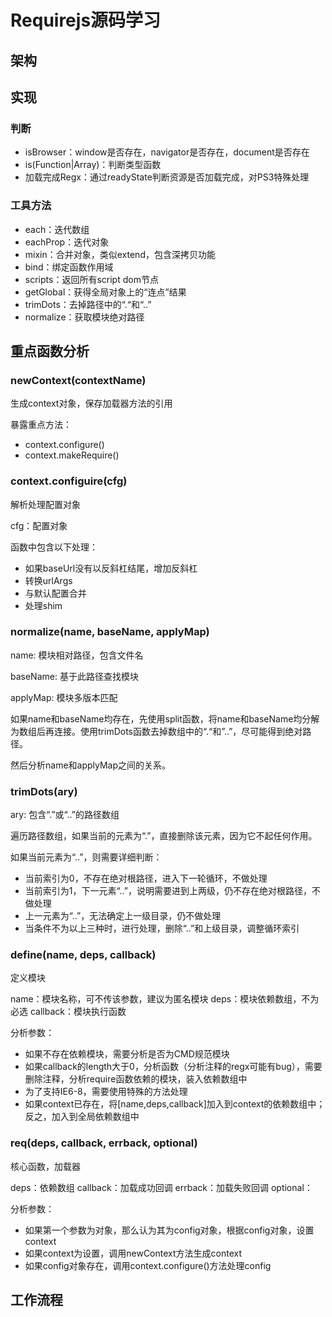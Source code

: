 # Requirejs源码学习

## 架构

## 实现

### 判断

- isBrowser：window是否存在，navigator是否存在，document是否存在
- is(Function|Array)：判断类型函数
- 加载完成Regx：通过readyState判断资源是否加载完成，对PS3特殊处理

### 工具方法

- each：迭代数组
- eachProp：迭代对象
- mixin：合并对象，类似extend，包含深拷贝功能
- bind：绑定函数作用域
- scripts：返回所有script dom节点
- getGlobal：获得全局对象上的“连点”结果
- trimDots：去掉路径中的“.“和“..”
- normalize：获取模块绝对路径

## 重点函数分析

### newContext(contextName)

生成context对象，保存加载器方法的引用

暴露重点方法：

- context.configure()
- context.makeRequire()

### context.configuire(cfg)

解析处理配置对象

cfg：配置对象

函数中包含以下处理：

- 如果baseUrl没有以反斜杠结尾，增加反斜杠
- 转换urlArgs
- 与默认配置合并
- 处理shim



### normalize(name, baseName, applyMap)

name: 模块相对路径，包含文件名

baseName: 基于此路径查找模块

applyMap: 模块多版本匹配

如果name和baseName均存在，先使用split函数，将name和baseName均分解为数组后再连接。使用trimDots函数去掉数组中的“.“和”..”，尽可能得到绝对路径。

然后分析name和applyMap之间的关系。

### trimDots(ary)

ary: 包含“.”或“..”的路径数组

遍历路径数组，如果当前的元素为“.”，直接删除该元素，因为它不起任何作用。

如果当前元素为“..”，则需要详细判断：
	
- 当前索引为0，不存在绝对根路径，进入下一轮循环，不做处理
- 当前索引为1，下一元素“..”，说明需要进到上两级，仍不存在绝对根路径，不做处理
- 上一元素为“..”，无法确定上一级目录，仍不做处理
- 当条件不为以上三种时，进行处理，删除“..”和上级目录，调整循环索引

### define(name, deps, callback)

定义模块

name：模块名称，可不传该参数，建议为匿名模块
deps：模块依赖数组，不为必选
callback：模块执行函数

分析参数：
	
- 如果不存在依赖模块，需要分析是否为CMD规范模块
- 如果callback的length大于0，分析函数（分析注释的regx可能有bug），需要删除注释，分析require函数依赖的模块，装入依赖数组中
- 为了支持IE6-8，需要使用特殊的方法处理
- 如果context已存在，将[name,deps,callback]加入到context的依赖数组中；反之，加入到全局依赖数组中


### req(deps, callback, errback, optional)

核心函数，加载器

deps：依赖数组
callback：加载成功回调
errback：加载失败回调
optional：

分析参数：

- 如果第一个参数为对象，那么认为其为config对象，根据config对象，设置context
- 如果context为设置，调用newContext方法生成context
- 如果config对象存在，调用context.configure()方法处理config


## 工作流程




